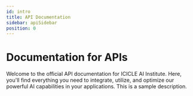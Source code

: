 ```yaml
---
id: intro
title: API Documentation
sidebar: apiSidebar
position: 0
---
```


# Documentation for APIs

Welcome to the official API documentation for ICICLE AI Institute. Here, you'll find everything you need to integrate, utilize, and optimize our powerful AI capabilities in your applications.
This is a sample description.


